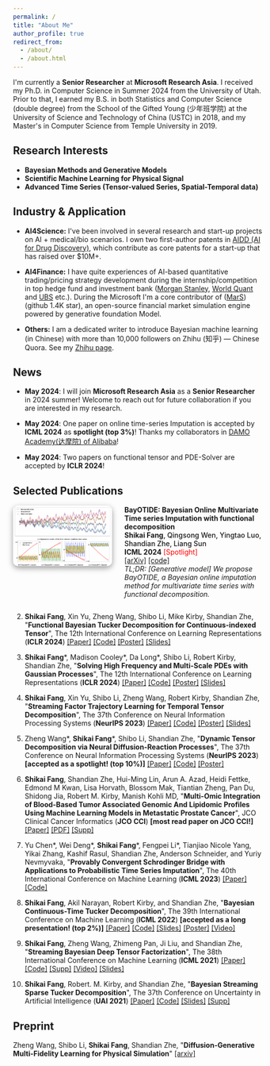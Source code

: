 ```yaml
---
permalink: /
title: "About Me"
author_profile: true
redirect_from: 
  - /about/
  - /about.html
---
```


I'm currently a **Senior Researcher** at **Microsoft Research Asia**. I received my Ph.D. in Computer Science in Summer 2024 from the University of Utah. Prior to that, I earned my B.S. in both Statistics and Computer Science (double degree) from the School of the Gifted Young (少年班学院) at the University of Science and Technology of China (USTC) in 2018, and my Master's in Computer Science from Temple University in 2019.

## Research Interests
- **Bayesian Methods and Generative Models**
- **Scientific Machine Learning for Physical Signal** 
- **Advanced Time Series (Tensor-valued Series, Spatial-Temporal data)**


## Industry & Application
- **AI4Science:**
 I've been involved in several research and start-up projects on AI + medical/bio scenarios. I own two first-author patents in [AIDD (AI for Drug Discovery)](https://www.nature.com/articles/d43747-021-00045-7), which contribute as core patents for a start-up that has raised over $10M+. 

- **AI4Finance:**
I have quite experiences of AI-based quantitative trading/pricing strategy development during the internship/competition in top hedge fund and investment bank ([Morgan Stanley](www.morganstanley.com), [World Quant](www.worldquant.com) and [UBS](www.ubs.com) etc.). During the Microsoft I'm a core contributor of ([MarS](https://github.com/microsoft/MarS/tree/main))(github 1.4K star), an open-source financial market simulation engine powered by generative foundation Model.

- **Others:**
I am a dedicated writer to introduce Bayesian machine learning (in Chinese) with more than 10,000 followers on Zhihu (知乎) — Chinese Quora. See my [Zhihu page](https://www.zhihu.com/people/fang-xuan-gu-19).


## News

- **May 2024**: I will join **Microsoft Research Asia** as a **Senior Researcher** in 2024 summer! Welcome to reach out for future collaboration if you are interested in my research.

- **May 2024**: One paper on online time-series Imputation is accepted by **ICML 2024** as **spotlight (top 3%)**! Thanks my collaborators in [DAMO Academy(达摩院) of Alibaba](https://damo.alibaba.com/?lang=en)!

- **May 2024**: Two papers on functional tensor and PDE-Solver are accepted by **ICLR 2024**!

## Selected Publications

<div style="display: flex; align-items: flex-start; margin-bottom: 2em;">
  <img src="/images/pubs/bayotide.png" alt="BayOTIDE" style="width:280px; min-width:200px; margin-right: 25px; border-radius: 10px; box-shadow: 0 4px 12px #999;">
  <div>
    <b>BayOTIDE: Bayesian Online Multivariate Time series Imputation with functional decomposition</b><br>
    <span style="font-weight:500;"> <b>Shikai Fang</b>, Qingsong Wen, Yingtao Luo, Shandian Zhe, Liang Sun</span><br>
    <b>ICML 2024</b> <span style="color:red;">[Spotlight]</span><br>
    <a href="https://arxiv.org/abs/2308.14906">[arXiv]</a>
    <a href="https://github.com/xuangu-fang/BayOTIDE">[code]</a>
    <br>
    <i> TL;DR: [Generative model] We propose BayOTIDE, a Bayesian online imputation method for multivariate time series with functional decomposition.</i>
  </div>
</div>

2. **Shikai Fang**, Xin Yu, Zheng Wang, Shibo Li, Mike Kirby, Shandian Zhe, "**Functional Bayesian Tucker Decomposition for Continuous-indexed Tensor**", The 12th International Conference on Learning Representations (**ICLR 2024**) [[Paper]](http://arxiv.org/abs/2311.04829) [[Code]](https://github.com/xuangu-fang/Functional-Bayesian-Tucker-Decomposition) [[Poster]](/files/ICLR-2024-FunBat-poster.pdf) [[Slides]](/files/ICLR-2024-FunBat-talk.pdf)

3. **Shikai Fang***, Madison Cooley*, Da Long*, Shibo Li, Robert Kirby, Shandian Zhe, "**Solving High Frequency and Multi-Scale PDEs with Gaussian Processes**", The 12th International Conference on Learning Representations (**ICLR 2024**) [[Paper]](http://arxiv.org/abs/2311.04465) [[Code]](https://github.com/xuangu-fang/Gaussian-Process-Slover-for-High-Freq-PDE) [[Poster]](/files/ICLR-2024-HFGP-poster.pdf) [[Slides]](/files/ICLR-2024-HFGP-talk.pdf)

4. **Shikai Fang**, Xin Yu, Shibo Li, Zheng Wang, Robert Kirby, Shandian Zhe, "**Streaming Factor Trajectory Learning for Temporal Tensor Decomposition**", The 37th Conference on Neural Information Processing Systems (**NeurIPS 2023**) [[Paper]](https://arxiv.org/abs/2310.17021) [[Code]](https://github.com/xuangu-fang/Streaming-Factor-Trajectory-Learning) [[Poster]](/files/SFTL-NIPS-2023-poster.pdf) [[Slides]](/files/SFTL_slides_long.pdf)

5. Zheng Wang*, **Shikai Fang***, Shibo Li, Shandian Zhe, "**Dynamic Tensor Decomposition via Neural Diffusion-Reaction Processes**", The 37th Conference on Neural Information Processing Systems (**NeurIPS 2023**) **[accepted as a spotlight! (top 10%)]** [[Paper]](https://arxiv.org/abs/2310.19666) [[Code]](https://github.com/wzhut/Dynamic-Tensor-Decomposition-via-Neural-Diffusion-Reaction-Processes) [[Poster]](/files/NIPS-2023-poster.pdf)

6. **Shikai Fang**, Shandian Zhe, Hui-Ming Lin, Arun A. Azad, Heidi Fettke, Edmond M Kwan, Lisa Horvath, Blossom Mak, Tiantian Zheng, Pan Du, Shidong Jia, Robert M. Kirby, Manish Kohli MD, "**Multi-Omic Integration of Blood-Based Tumor Associated Genomic And Lipidomic Profiles Using Machine Learning Models in Metastatic Prostate Cancer**", JCO Clinical Cancer Informatics (**JCO CCI**) **[most read paper on JCO CCI!]** [[Paper]](https://ascopubs.org/doi/abs/10.1200/CCI.23.00057?role=tab) [[PDF]](/files/cci.23.00057.pdf) [[Supp]](/files/DS_CCI.23.00057.pdf)

7. Yu Chen*, Wei Deng*, **Shikai Fang***, Fengpei Li*, Tianjiao Nicole Yang, Yikai Zhang, Kashif Rasul, Shandian Zhe, Anderson Schneider, and Yuriy Nevmyvaka, "**Provably Convergent Schrodinger Bridge with Applications to Probabilistic Time Series Imputation**", The 40th International Conference on Machine Learning (**ICML 2023**) [[Paper]](https://arxiv.org/pdf/2305.07247.pdf) [[Code]](https://github.com/morganstanley/MSML/tree/main/papers/Conditional_Schrodinger_Bridge_Imputation)

8. **Shikai Fang**, Akil Narayan, Robert Kirby, and Shandian Zhe, "**Bayesian Continuous-Time Tucker Decomposition**", The 39th International Conference on Machine Learning (**ICML 2022**) **[accepted as a long presentation! (top 2%)]** [[Paper]](/files/ICML2022-BCTT-fang) [[Code]](https://github.com/xuangu-fang/Bayesian-Continuous-Time-Tucker-Decomposition) [[Slides]](/files/ICML2022-BCTT-v1.1-fang.pdf) [[Poster]](/files/Poster-BCTT-ICML2022) [[Video]](https://slideslive.com/38983156)

9. **Shikai Fang**, Zheng Wang, Zhimeng Pan, Ji Liu, and Shandian Zhe, "**Streaming Bayesian Deep Tensor Factorization**", The 38th International Conference on Machine Learning (**ICML 2021**) [[Paper]](http://proceedings.mlr.press/v139/fang21d/fang21d.pdf) [[Code]](https://github.com/xuangu-fang/Streaming-Bayesian-Deep-Tensor) [[Supp]](http://proceedings.mlr.press/v139/fang21d/fang21d-supp.pdf) [[Video]](https://slideslive.com/38959593/streaming-bayesian-deep-tensor-factorization?ref=speaker-30684) [[Slides]](/files/ICML2021_speech_v0.3.pdf)

10. **Shikai Fang**, Robert. M. Kirby, and Shandian Zhe, "**Bayesian Streaming Sparse Tucker Decomposition**", The 37th Conference on Uncertainty in Artificial Intelligence (**UAI 2021**) [[Paper]](https://proceedings.mlr.press/v161/fang21b/fang21b.pdf) [[Code]](https://github.com/xuangu-fang/Bayesian-streaming-sparse-tucker) [[Slides]](/files/UAI2021_speech_long_v0.3.pdf) [[Supp]](/files/UAI2021_BASS_supp.pdf)

## Preprint

Zheng Wang, Shibo Li, **Shikai Fang**, Shandian Zhe, "**Diffusion-Generative Multi-Fidelity Learning for Physical Simulation**" [[arxiv]](https://arxiv.org/abs/2311.05606)

<!-- Getting started
======
1. Register a GitHub account if you don't have one and confirm your e-mail (required!)
1. Fork [this template](https://github.com/academicpages/academicpages.github.io) by clicking the "Use this template" button in the top right. 
1. Go to the repository's settings (rightmost item in the tabs that start with "Code", should be below "Unwatch"). Rename the repository "[your GitHub username].github.io", which will also be your website's URL.
1. Set site-wide configuration and create content & metadata (see below -- also see [this set of diffs](http://archive.is/3TPas) showing what files were changed to set up [an example site](https://getorg-testacct.github.io) for a user with the username "getorg-testacct")
1. Upload any files (like PDFs, .zip files, etc.) to the files/ directory. They will appear at https://[your GitHub username].github.io/files/example.pdf.  
1. Check status by going to the repository settings, in the "GitHub pages" section

Site-wide configuration
------
The main configuration file for the site is in the base directory in [_config.yml](https://github.com/academicpages/academicpages.github.io/blob/master/_config.yml), which defines the content in the sidebars and other site-wide features. You will need to replace the default variables with ones about yourself and your site's github repository. The configuration file for the top menu is in [_data/navigation.yml](https://github.com/academicpages/academicpages.github.io/blob/master/_data/navigation.yml). For example, if you don't have a portfolio or blog posts, you can remove those items from that navigation.yml file to remove them from the header. 

Create content & metadata
------
For site content, there is one markdown file for each type of content, which are stored in directories like _publications, _talks, _posts, _teaching, or _pages. For example, each talk is a markdown file in the [_talks directory](https://github.com/academicpages/academicpages.github.io/tree/master/_talks). At the top of each markdown file is structured data in YAML about the talk, which the theme will parse to do lots of cool stuff. The same structured data about a talk is used to generate the list of talks on the [Talks page](https://academicpages.github.io/talks), each [individual page](https://academicpages.github.io/talks/2012-03-01-talk-1) for specific talks, the talks section for the [CV page](https://academicpages.github.io/cv), and the [map of places you've given a talk](https://academicpages.github.io/talkmap.html) (if you run this [python file](https://github.com/academicpages/academicpages.github.io/blob/master/talkmap.py) or [Jupyter notebook](https://github.com/academicpages/academicpages.github.io/blob/master/talkmap.ipynb), which creates the HTML for the map based on the contents of the _talks directory).

**Markdown generator**

The repository includes [a set of Jupyter notebooks](https://github.com/academicpages/academicpages.github.io/tree/master/markdown_generator
) that converts a CSV containing structured data about talks or presentations into individual markdown files that will be properly formatted for the Academic Pages template. The sample CSVs in that directory are the ones I used to create my own personal website at stuartgeiger.com. My usual workflow is that I keep a spreadsheet of my publications and talks, then run the code in these notebooks to generate the markdown files, then commit and push them to the GitHub repository.

How to edit your site's GitHub repository
------
Many people use a git client to create files on their local computer and then push them to GitHub's servers. If you are not familiar with git, you can directly edit these configuration and markdown files directly in the github.com interface. Navigate to a file (like [this one](https://github.com/academicpages/academicpages.github.io/blob/master/_talks/2012-03-01-talk-1.md) and click the pencil icon in the top right of the content preview (to the right of the "Raw | Blame | History" buttons). You can delete a file by clicking the trashcan icon to the right of the pencil icon. You can also create new files or upload files by navigating to a directory and clicking the "Create new file" or "Upload files" buttons. 

Example: editing a markdown file for a talk
![Editing a markdown file for a talk](/images/editing-talk.png)

For more info
------
More info about configuring Academic Pages can be found in [the guide](https://academicpages.github.io/markdown/), the [growing wiki](https://github.com/academicpages/academicpages.github.io/wiki), and you can always [ask a question on GitHub](https://github.com/academicpages/academicpages.github.io/discussions). The [guides for the Minimal Mistakes theme](https://mmistakes.github.io/minimal-mistakes/docs/configuration/) (which this theme was forked from) might also be helpful. -->
